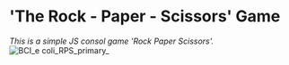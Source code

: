 # 'The Rock - Paper - Scissors' Game
*This is a simple JS consol game 'Rock Paper Scissors'.*
![BCI_e coli_RPS_primary_](https://user-images.githubusercontent.com/113712477/213999849-62394622-4080-4198-8603-e7054de25664.png)
